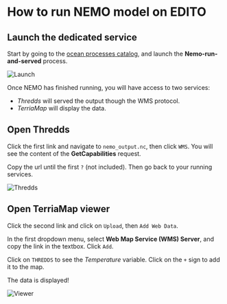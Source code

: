 # How to run NEMO model on EDITO

## Launch the dedicated service
Start by going to the [ocean processes catalog](https://datalab.dive.edito.eu/catalog/ocean-processes), and launch the **Nemo-run-and-served** process.

![Launch](launch.gif)

Once NEMO has finished running, you will have access to two services:
- *Thredds* will served the output though the WMS protocol.
- *TerriaMap* will display the data.

## Open Thredds
Click the first link and navigate to `nemo_output.nc`, then click `WMS`. You will see the content of the **GetCapabilities** request. 

Copy the url until the first `?` (not included). Then go back to your running services.

![Thredds](thredds.gif)

## Open TerriaMap viewer
Click the second link and click on `Upload`, then `Add Web Data`. 

In the first dropdown menu, select **Web Map Service (WMS) Server**, and copy the link in the textbox. Click `Add`.

Click on `THREDDS` to see the *Temperature* variable. Click on the `+` sign to add it to the map.

The data is displayed!

![Viewer](viewer.gif)
